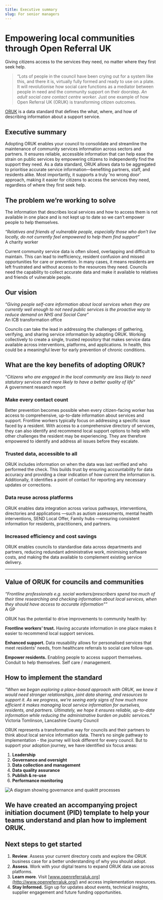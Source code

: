 ```yaml
---
title: Executive summary 
slug: For senior managers
---
```


# **Empowering local communities through Open Referral UK** 

Giving citizens access to the services they need, no matter where they first seek help.

> “Lots of people in the council have been crying out for a system like this, and there it is, virtually fully formed and ready to use on a plate. It will revolutionise how social care functions as a mediator between people in need and the community support on their doorstep.
<cite>An adult social care contact centre worker.</cite>  Just one example of how Open Referral UK (ORUK) is transforming citizen outcomes.

[ORUK](https://www.gov.uk/government/publications/open-standards-for-government/record-and-share-information-about-public-services-in-local-authorities) is a data standard that defines the what, where, and how of describing information about a support service.

## Executive summary

Adopting ORUK enables your council to consolidate and streamline the maintenance of community services information across sectors and partners. It ensures reliable, accessible information that can help ease the strain on public services by empowering citizens to independently find the support they need. As a data standard, ORUK allows data to be aggregated to prioritise accurate service information—benefiting partners, staff, and residents alike. Most importantly, it supports a truly 'no wrong door' approach, making it easier for citizens to access the services they need, regardless of where they first seek help.

## The problem we’re working to solve 

The information that describes local services and how to access them is not available in one place and is not kept up to date so we can’t empower people to help themselves.

*“Relatives and friends of vulnerable people, especially those who don’t live locally, do not currently feel empowered to help them find support”*  
A charity worker

Current community service data is often siloed, overlapping and difficult to maintain. This can lead to inefficiency, resident confusion and missed opportunities for care or prevention. In many cases, it means residents are left frustrated and without access to the resources they need. Councils need the capability to collect accurate data and make it available to relatives and friends of vulnerable people.

## Our vision

*“Giving people self-care information about local services when they are currently well enough to not need public services is the proactive way to reduce demand on NHS and Social Care”*  
An ICB transformation office

Councils can take the lead in addressing the challenges of gathering, verifying, and sharing service information by adopting ORUK.  Working collectively to create a single, trusted repository that makes service data available across interventions, platforms, and applications. In health, this could be a meaningful lever for early prevention of chronic conditions. 

## What are the key benefits of adopting ORUK?

*“Citizens who are engaged in the local community are less likely to need statutory services and more likely to have a better quality of life”*  
A government research report

### Make every contact count 

Better prevention becomes possible when every citizen-facing worker has access to comprehensive, up-to-date information about services and support. Frontline workers typically focus on addressing a specific issue faced by a resident. With access to a comprehensive directory of services, they can also identify and recommend local support options to help with other challenges the resident may be experiencing. They are therefore empowered to identify and address all issues before they escalate. 

### Trusted data, accessible to all

ORUK includes information on when the data was last verified and who performed the check. This builds trust by ensuring accountability for data accuracy and providing a clear indication of how current the information is. Additionally, it identifies a point of contact for reporting any necessary updates or corrections.

### Data reuse across platforms

ORUK enables data integration across various pathways, interventions, directories and applications —such as autism assessments, mental health interventions, SEND Local Offer, Family hubs —ensuring consistent information for residents, practitioners, and partners.

### Increased efficiency and cost savings

ORUK enables councils to standardise data across departments and partners, reducing redundant administrative work, minimising software costs, and making the data available to complement existing service delivery.

---

## Value of ORUK for councils and communities

*“Frontline professionals e.g. social workers/prescribers spend too much of their time researching and checking information about local services, when they should have access to accurate information"”*  
A GP 

ORUK has the potential to drive improvements to community health by:

**Frontline workers’ trust.** Having accurate information in one place makes it easier to recommend local support services.

**Enhanced support.**  Data reusability allows for personalised services that meet residents' needs, from healthcare referrals to social care follow-ups.

**Empower residents.**  Enabling people to access support themselves. Conduit to help themselves. Self care / management.  

## How to implement the standard 

*"When we began exploring a place-based approach with ORUK, we knew it would need stronger relationships, joint data sharing, and resources to support it. As we progress, we’re seeing early signs of how much more efficient it makes managing local service information for ourselves, residents, and partners. Ultimately, we hope it ensures reliable, up-to-date information while reducing the administrative burden on public services."*   
Victoria Tomlinson, Lancashire County Council 

ORUK represents a transformative way for councils and their partners to think about local service information data. There’s no single pathway to implementation \- the journey will look different for every council. But to support your adoption journey, we have identified six focus areas:

1. **Leadership**  
2. **Governance and oversight**  
3. **Data collection and management**  
4. **Data quality assurance**  
5. **Publish & re-use**  
6. **Performance monitoring**

![A diagram showing governance amd quakitt processes](/adopt/leadership.png "Leadership")

We have created an accompanying project initiation document (PID) template to help your teams understand and plan how to implement ORUK.    
---

## Next steps to get started 

1. **Review**. Assess your current directory costs and explore the ORUK business case for a better understanding of why you should adopt.  
2. **Assess**. Work with your digital teams to expand ORUK data use across platforms.  
3. **Learn more**. Visit [www.openreferraluk.org](http://www.openreferraluk.org/) and access implementation resources.  
4. **Stay Informed.** Sign up for updates about events, technical insights, supplier engagement and future funding opportunities.   

